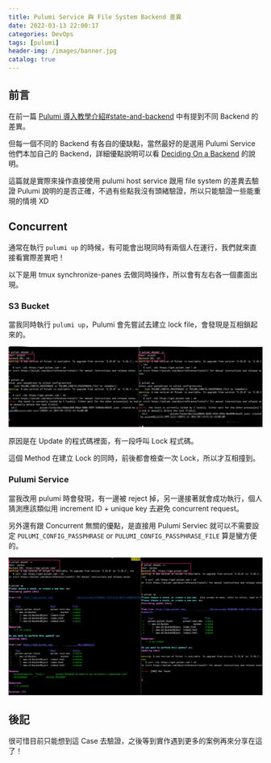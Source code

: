 ```yaml
---
title: Pulumi Service 與 File System Backend 差異
date: 2022-03-13 22:00:17
categories: DevOps
tags: [pulumi]
header-img: /images/banner.jpg
catalog: true
---
```


<style>
    .emgithub-container code.hljs {
        color: unset;
        background: unset;
    }
</style>

## 前言

在前一篇 [Pulumi 導入教學介紹#state-and-backend](/2022/02/22/pulumi-tutor/#state-and-backend) 中有提到不同 Backend 的差異。

但每一個不同的 Backend 有各自的優缺點，當然最好的是選用 Pulumi Service 他們本加自己的 Backend，詳細優點說明可以看 [Deciding On a Backend](https://www.pulumi.com/docs/intro/concepts/state/#deciding-on-a-backend) 的說明。

這篇就是實際來操作直接使用 pulumi host service 跟用 file system 的差異去驗證 Pulumi 說明的是否正確，不過有些點我沒有頭緒驗證，所以只能驗證一些能重現的情境 XD

## Concurrent  

通常在執行 `pulumi up` 的時候，有可能會出現同時有兩個人在運行，我們就來直接看實際差異吧！

以下是用 tmux synchronize-panes 去做同時操作，所以會有左右各一個畫面出現。

### S3 Bucket

當我同時執行 `pulumi up`，Pulumi 會先嘗試去建立 lock file，會發現是互相鎖起來的。

![](/images/pulumi-tutor-2/01.png)

原因是在 Update 的程式碼裡面，有一段呼叫 Lock 程式碼。

<script src="https://emgithub.com/embed.js?target=https%3A%2F%2Fgithub.com%2Fpulumi%2Fpulumi%2Fblob%2Fc5a4321b61f4f3b02701c57ea2c262773c9d2f2a%2Fpkg%2Fbackend%2Ffilestate%2Fbackend.go%23L457-L478&style=github&showBorder=on&showFileMeta=on&fetchFromJsDelivr=on"></script>

這個 Method 在建立 Lock 的同時，前後都會檢查一次 Lock，所以才互相撞到。

<script src="https://emgithub.com/embed.js?target=https%3A%2F%2Fgithub.com%2Fpulumi%2Fpulumi%2Fblob%2Fc5a4321b61f4f3b02701c57ea2c262773c9d2f2a%2Fpkg%2Fbackend%2Ffilestate%2Flock.go%23L105-L129&style=github&showBorder=on&showFileMeta=on&fetchFromJsDelivr=on"></script>
### Pulumi Service

當我改用 pulumi 時會發現，有一邊被 reject 掉，另一邊接著就會成功執行，個人猜測應該類似用 increment ID + unique key 去避免 concurrent request。

另外還有跟 Concurrent 無關的優點，是直接用 Pulumi Serviec 就可以不需要設定 `PULUMI_CONFIG_PASSPHRASE` or `PULUMI_CONFIG_PASSPHRASE_FILE` 算是蠻方便的。

![](/images/pulumi-tutor-2/02.png)

## 後記

很可惜目前只能想到這 Case 去驗證，之後等到實作遇到更多的案例再來分享在這了！